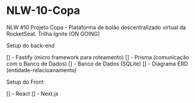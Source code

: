 # NLW-10-Copa

NLW #10 Projeto Copa - Plataforma de bolão descentralizado virtual da RocketSeat. Trilha Ignite (ON GOING)

Setup do back-end

[] - Fastify (micro framework para roteamento)
[] - Prisma (comunicação com o Banco de Dados)
[] - Banco de Dados (SQLite)
[] - Diagrama ERD (entidade-relacioanamento)

Setup do Front

[] - React
[] - Next.js

